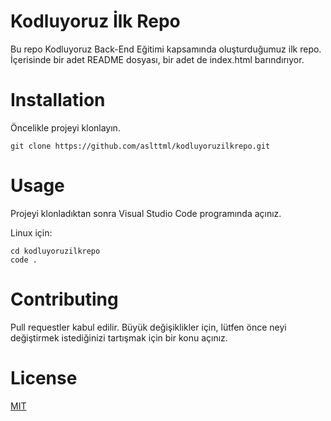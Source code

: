 # Kodluyoruz İlk Repo

Bu repo Kodluyoruz Back-End Eğitimi kapsamında oluşturduğumuz ilk repo. İçerisinde bir adet README dosyası, bir adet de index.html barındırıyor.


# Installation

Öncelikle projeyi klonlayın.

`git clone https://github.com/aslttml/kodluyoruzilkrepo.git`


# Usage

Projeyi klonladıktan sonra Visual Studio Code programında açınız.

Linux için:
```
cd kodluyoruzilkrepo
code .
```


# Contributing

Pull requestler kabul edilir. Büyük değişiklikler için, lütfen önce neyi değiştirmek istediğinizi tartışmak için bir konu açınız.


# License

[MIT](https://choosealicense.com/licenses/mit/)

